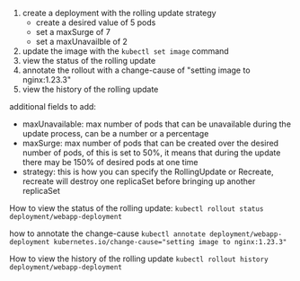 1. create a deployment with the rolling update strategy 
    - create a desired value of 5 pods 
    - set a maxSurge of 7 
    - set a maxUnavailble of 2
2. update the image with the ``` kubectl set image ``` command 
3. view the status of the rolling update 
4. annotate the rollout with a change-cause of "setting image to nginx:1.23.3"
4. view the history of the rolling update 



additional fields to add: 
  - maxUnavailable: max number of pods that can be unavailable during the update process, can be a number or a percentage
  - maxSurge: max number of pods that can be created over the desired number of pods, of this is set to 50%, it means that during the update there may be 150% of desired pods at one time 
  - strategy: this is how you can specify the RollingUpdate or Recreate, recreate will destroy one replicaSet before bringing up another replicaSet 


How to view the status of the rolling update:
``` kubectl rollout status deployment/webapp-deployment ``` 

how to annotate the change-cause 
``` kubectl annotate deployment/webapp-deployment kubernetes.io/change-cause="setting image to nginx:1.23.3" ```

How to view the history of the rolling update 
``` kubectl rollout history deployment/webapp-deployment ```


